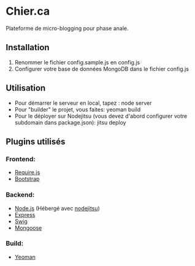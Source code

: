 Chier.ca
====================
Plateforme de micro-blogging pour phase anale.

Installation
---------------------
1. Renommer le fichier config.sample.js en config.js
2. Configurer votre base de données MongoDB dans le fichier config.js

Utilisation
---------------------
- Pour démarrer le serveur en local, tapez : node server
- Pour "builder" le projet, vous faites: yeoman build
- Pour le déployer sur Nodejitsu (vous devez d'abord configurer votre subdomain dans package.json): jitsu deploy

Plugins utilisés
---------------------
### Frontend: #####
- [Require.js](http://requirejs.org/)
- [Bootstrap](http://twitter.github.com/bootstrap/)

### Backend: #####
- [Node.js](http://nodejs.org/) (Hébergé avec [nodejitsu](http://nodejitsu.com/))
- [Express](http://expressjs.com/)
- [Swig](http://paularmstrong.github.com/swig/)
- [Mongoose](http://mongoosejs.com/)

### Build: #####
- [Yeoman](http://yeoman.io/)